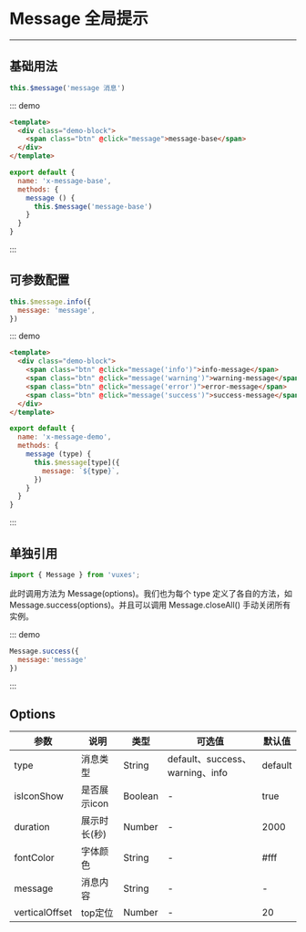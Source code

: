 # Message 全局提示

----

## 基础用法

```js
this.$message('message 消息')
```

<x-message-base></x-message-base>
::: demo

```html
<template>
  <div class="demo-block">
    <span class="btn" @click="message">message-base</span>
  </div>
</template>
```
```js
export default {
  name: 'x-message-base',
  methods: {
    message () {
      this.$message('message-base')
    }
  }
}
```
:::
## 可参数配置


```js
this.$message.info({
  message: 'message',
})
```

<x-message-demo></x-message-demo>
::: demo

```html
<template>
  <div class="demo-block">
    <span class="btn" @click="message('info')">info-message</span>
    <span class="btn" @click="message('warning')">warning-message</span>
    <span class="btn" @click="message('error')">error-message</span>
    <span class="btn" @click="message('success')">success-message</span>
  </div>
</template>

```
```js
export default {
  name: 'x-message-demo',
  methods: {
    message (type) {
      this.$message[type]({
        message: `${type}`,
      })
    }
  }
}
```

:::
## 单独引用

```js
import { Message } from 'vuxes';
```
此时调用方法为 Message(options)。我们也为每个 type 定义了各自的方法，如 Message.success(options)。并且可以调用 Message.closeAll() 手动关闭所有实例。

::: demo
```js
Message.success({
  message:'message'
})
```
:::

## Options
| 参数 | 说明 | 类型   | 可选值                                           | 默认值  |
| ---- | ---- | ------ | ------------------------------------------------ | ------- |
| type | 消息类型 | String | default、success、warning、info | default |
| isIconShow | 是否展示icon | Boolean | -  | true |
| duration | 展示时长(秒) | Number | -  | 2000 |
| fontColor | 字体颜色 | String | -  | #fff |
| message | 消息内容 | String | -  | - |
| verticalOffset | top定位 | Number | -  | 20 |